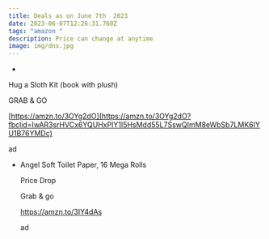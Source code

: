```yaml
---
title: Deals as on June 7th  2023
date: 2023-06-07T12:26:31.760Z
tags: "amazon "
description: Price can change at anytime
image: img/dns.jpg
---
```

* <!--StartFragment-->

Hug a Sloth Kit (book with plush)

GRAB & GO

[https://amzn.to/3OYg2dO](https://amzn.to/3OYg2dO?fbclid=IwAR3srHVCx6YQUHxPIY1I5HsMdd55L7SswQImM8eWbSb7LMK6IYU1B76YMDc)

ad

<!--EndFragment--> 

* <!--StartFragment-->

  Angel Soft Toilet Paper, 16 Mega Rolls

  Price Drop

  Grab & go

  https://amzn.to/3IY4dAs

  ad

  <!--EndFragment-->